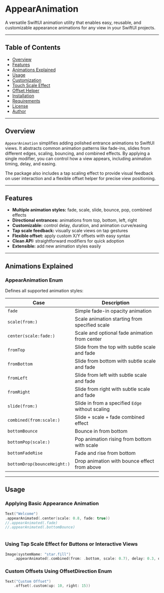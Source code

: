 # AppearAnimation

A versatile SwiftUI animation utility that enables easy, reusable, and customizable appearance animations for any view in your SwiftUI projects.

---

## Table of Contents

- [Overview](#overview)  
- [Features](#features)  
- [Animations Explained](#animations-explained)  
- [Usage](#usage)  
- [Customization](#customization)  
- [Touch Scale Effect](#touch-scale-effect)  
- [Offset Helper](#offset-helper)  
- [Installation](#installation)  
- [Requirements](#requirements)  
- [License](#license)  
- [Author](#author)  

---

## Overview

`AppearAnimation` simplifies adding polished entrance animations to SwiftUI views. It abstracts common animation patterns like fade-ins, slides from different edges, scaling, bouncing, and combined effects. By applying a single modifier, you can control how a view appears, including animation timing, delay, and easing.

The package also includes a tap scaling effect to provide visual feedback on user interaction and a flexible offset helper for precise view positioning.

---

## Features

- **Multiple animation styles:** fade, scale, slide, bounce, pop, combined effects  
- **Directional entrances:** animations from top, bottom, left, right  
- **Customizable:** control delay, duration, and animation curve/easing  
- **Tap scale feedback:** visually scale views on tap gestures  
- **Flexible offset:** apply custom X/Y offsets with easy syntax  
- **Clean API:** straightforward modifiers for quick adoption  
- **Extensible:** add new animation styles easily  

---

## Animations Explained

### AppearAnimation Enum

Defines all supported animation styles:

| Case                    | Description                                                  |
|-------------------------|--------------------------------------------------------------|
| `fade`                  | Simple fade-in opacity animation                             |
| `scale(from:)`          | Scale animation starting from specified scale               |
| `center(scale:fade:)`   | Scale and optional fade animation from center                |
| `fromTop`               | Slide from the top with subtle scale and fade               |
| `fromBottom`            | Slide from bottom with subtle scale and fade                |
| `fromLeft`              | Slide from left with subtle scale and fade                  |
| `fromRight`             | Slide from right with subtle scale and fade                 |
| `slide(from:)`          | Slide in from a specified `Edge` without scaling            |
| `combined(from:scale:)` | Slide + scale + fade combined effect                         |
| `bottomBounce`          | Bounce in from bottom                                        |
| `bottomPop(scale:)`     | Pop animation rising from bottom with scale                  |
| `bottomFadeRise`        | Fade and rise from bottom                                    |
| `bottomDrop(bounceHeight:)` | Drop animation with bounce effect from above              |

---

## Usage

### Applying Basic Appearance Animation

```swift
Text("Welcome")
.appearAnimated(.center(scale: 0.8, fade: true))
//.appearAnimated(.fade) 
//.appearAnimated(.bottomBounce)



```
### Using Tap Scale Effect for Buttons or Interactive Views
```swift
Image(systemName: "star.fill")
    .appearAnimated(.combined(from: .bottom, scale: 0.7), delay: 0.3, duration: 0.6, curve: .easeOut)
```

### Custom Offsets Using OffsetDirection Enum
```swift
Text("Custom Offset")
    .offset(.custom(up: 10, right: 15))
```





